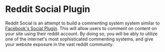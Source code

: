 Reddit Social Plugin
=============
Reddit Social is an attempt to build a commenting system system similar to [Facebook's Social Plugin](https://developers.facebook.com/docs/plugins/comments/ "Facebook Social Comments").  This will allow users to comment on content on your site using their reddit account.  By doing so, you will be ably to utilize one of the internet's most sophisticated commenting systems, and give your website exposure in the vast reddit community.
